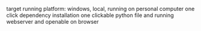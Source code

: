 target running platform: windows, local, running on personal computer
one click dependency installation
one clickable python file and running webserver and openable on browser